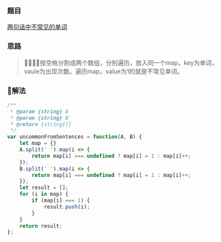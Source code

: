 ### 题目

[两句话中不常见的单词](https://leetcode-cn.com/problems/uncommon-words-from-two-sentences/)

### 思路

> 按空格分割成两个数组，分别遍历，放入同一个map，key为单词，vaule为出现次数。遍历map，value为1的就是不常见单词。

### 解法

```js
/**
 * @param {string} A
 * @param {string} B
 * @return {string[]}
 */
var uncommonFromSentences = function(A, B) {
    let map = {}
    A.split(' ').map(i => {
        return map[i] === undefined ? map[i] = 1 : map[i]++;
    });
    B.split(' ').map(i => {
        return map[i] === undefined ? map[i] = 1 : map[i]++;
    });
    let result = [];
    for (i in map) {
        if (map[i] === 1) {
            result.push(i);
        }
    }
    return result;
};
```
